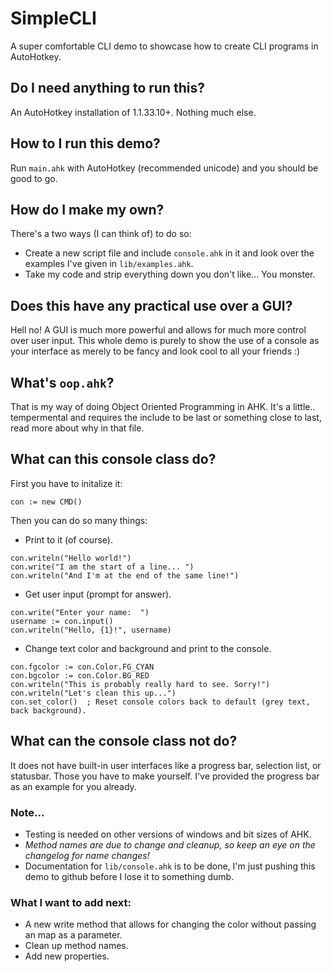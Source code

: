# SimpleCLI
A super comfortable CLI demo to showcase how to create CLI programs in AutoHotkey.

## Do I need anything to run this?
An AutoHotkey installation of 1.1.33.10+. Nothing much else.

## How to I run this demo?
Run `main.ahk` with AutoHotkey (recommended unicode) and you should be good to go.

## How do I make my own?
There's a two ways (I can think of) to do so:
- Create a new script file and include `console.ahk` in it and look over the examples I've given in `lib/examples.ahk`.
- Take my code and strip everything down you don't like... You monster.

## Does this have any practical use over a GUI?
Hell no! A GUI is much more powerful and allows for much more control over user input.
This whole demo is purely to show the use of a console as your interface as merely to be fancy and look cool to all your friends :)

## What's `oop.ahk`?
That is my way of doing Object Oriented Programming in AHK. It's a little.. tempermental and requires the include to be last or something close to last, read more about why in that file.

## What can this console class do?
First you have to initalize it:
```
con := new CMD()
```
Then you can do so many things:
- Print to it (of course).
```
con.writeln("Hello world!")
con.write("I am the start of a line... ")
con.writeln("And I'm at the end of the same line!")
```
- Get user input (prompt for answer).
```
con.write("Enter your name:  ")
username := con.input()
con.writeln("Hello, {1}!", username)
```
- Change text color and background and print to the console.
```
con.fgcolor := con.Color.FG_CYAN
con.bgcolor := con.Color.BG_RED
con.writeln("This is probably really hard to see. Sorry!")
con.writeln("Let's clean this up...")
con.set_color()  ; Reset console colors back to default (grey text, back background).
```

## What can the console class not do?
It does not have built-in user interfaces like a progress bar, selection list, or statusbar. Those you have to make yourself. I've provided the progress bar as an example for you already.


### Note...
- Testing is needed on other versions of windows and bit sizes of AHK.
- *Method names are due to change and cleanup, so keep an eye on the changelog for name changes!*
- Documentation for `lib/console.ahk` is to be done, I'm just pushing this demo to github before I lose it to something dumb.

### What I want to add next:
- A new write method that allows for changing the color without passing an map as a parameter.
- Clean up method names.
- Add new properties.
